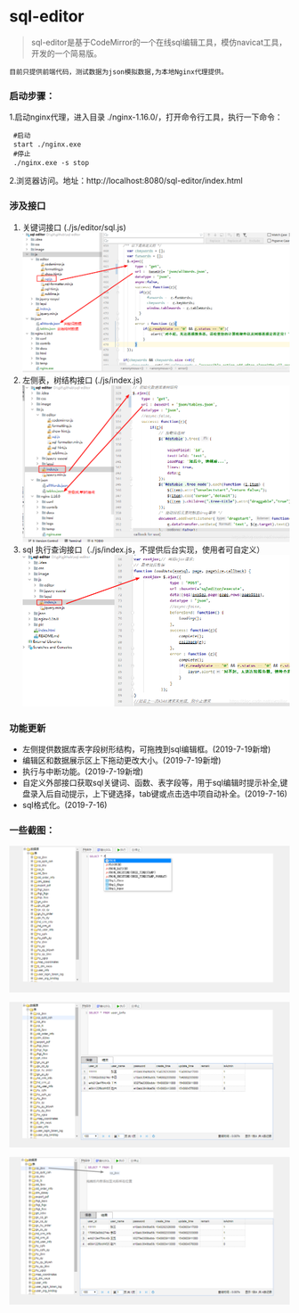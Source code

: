 # sql-editor

>sql-editor是基于CodeMirror的一个在线sql编辑工具，模仿navicat工具，开发的一个简易版。

    目前只提供前端代码，测试数据为json模拟数据,为本地Nginx代理提供。
### 启动步骤：
1.启动nginx代理，进入目录 ./nginx-1.16.0/，打开命令行工具，执行一下命令：
```
 #启动
 start ./nginx.exe 
 #停止
 ./nginx.exe -s stop
```
2.浏览器访问。地址：http://localhost:8080/sql-editor/index.html

### 涉及接口
1. 关键词接口 (./js/editor/sql.js)
![pic_101](pic/pic_101.png)
2. 左侧表，树结构接口 (./js/index.js)
![pic_102](pic/pic_102.png)
3. sql 执行查询接口（./js/index.js，不提供后台实现，使用者可自定义）
![pic_103](pic/pic_103.png)
### 功能更新
   - 左侧提供数据库表字段树形结构，可拖拽到sql编辑框。(2019-7-19新增)
   - 编辑区和数据展示区上下拖动更改大小。(2019-7-19新增)
   - 执行与中断功能。(2019-7-19新增)
   - 自定义外部接口获取sql关键词、函数、表字段等，用于sql编辑时提示补全,键盘录入后自动提示，上下键选择，tab键或点击选中项自动补全。(2019-7-16)
   - sql格式化。(2019-7-16)

### 一些截图： 

![pic_01](pic/pic_01.png )

![pic_02](pic/pic_02.png)

![pic_03](pic/pic_03.png)
